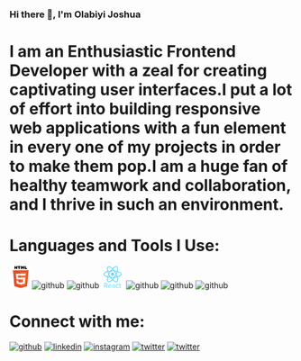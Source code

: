 ### Hi there 👋, I'm Olabiyi Joshua

# I am an Enthusiastic Frontend Developer with a zeal for creating captivating user interfaces.I put a lot of effort into building responsive web applications with a fun element in every one of my projects in order to make them pop.I am a huge fan of healthy teamwork and collaboration, and I thrive in such an environment.

# Languages and Tools I Use:
<img src='https://raw.githubusercontent.com/devicons/devicon/master/icons/html5/html5-original-wordmark.svg' alt='github' height='40'><img src='https://cdn-icons-png.flaticon.com/128/5968/5968242.png' alt='github' height='40'>
<img src='https://raw.githubusercontent.com/jmnote/z-icons/master/svg/javascript.svg' alt='github' height='40'>
<img src='https://github.com/devicons/devicon/raw/master/icons/react/react-original-wordmark.svg' alt='github' height='40'>
<img src='https://raw.githubusercontent.com/danielcranney/readme-generator/main/public/icons/skills/tailwindcss-colored.svg' alt='github' height='40'>
<img src='https://raw.githubusercontent.com/jmnote/z-icons/master/svg/git.svg' alt='github' height='40'>
<img src='https://cdn-icons-png.flaticon.com/128/5968/5968381.png' alt='github' height='40'>


# Connect with me:
[<img src='https://cdn.jsdelivr.net/npm/simple-icons@3.0.1/icons/github.svg' alt='github' height='40'>](https://github.com/Chillwithjosh)  [<img src='https://cdn.jsdelivr.net/npm/simple-icons@3.0.1/icons/linkedin.svg' alt='linkedin' height='40'>](https://www.linkedin.com/in/ChillwithJosh)  [<img src='https://cdn.jsdelivr.net/npm/simple-icons@3.0.1/icons/instagram.svg' alt='instagram' height='40'>](https://www.instagram.com/chillwith_moon/)  [<img src='https://cdn.jsdelivr.net/npm/simple-icons@3.0.1/icons/twitter.svg' alt='twitter' height='40'>](https://twitter.com/ChillwithJosh) [<img src='https://cdn-icons-png.flaticon.com/128/646/646094.png' alt='twitter' height='40'>](mailto:olabiyijoshua15@gmail.com)

<!--
- 🔭 I’m currently working on ...
- 🌱 I’m currently learning ...
- 👯 I’m looking to collaborate on ...
- 🤔 I’m looking for help with ...
- 💬 Ask me about ...
- 📫 How to reach me: olabiyijoshua15@gmail.com
- 😄 Pronouns: ...
- ⚡ Fun fact: ...
-->
